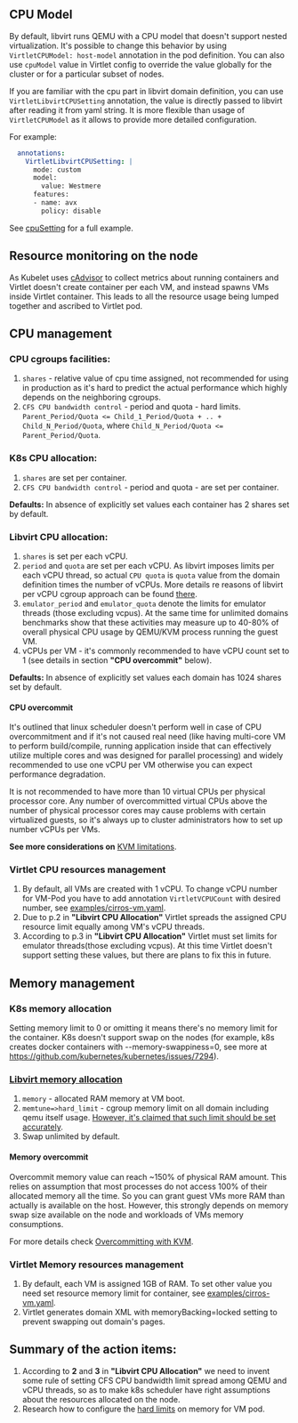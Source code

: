 ## CPU Model
By default, libvirt runs QEMU with a CPU model that doesn't support nested
virtualization.  It's possible to change this behavior by using
`VirtletCPUModel: host-model` annotation in the pod definition.
You can also use `cpuModel` value in Virtlet config to override the value
globally for the cluster or for a particular subset of nodes.

If you are familiar with the cpu part in libvirt domain definition, you can
use `VirtletLibvirtCPUSetting` annotation, the value is directly passed to
libvirt after reading it from yaml string.  It is more flexible than usage of
`VirtletCPUModel` as it allows to provide more detailed configuration.

For example:
```yaml
  annotations:
    VirtletLibvirtCPUSetting: |
      mode: custom
      model:
        value: Westmere
      features:
      - name: avx
        policy: disable
```

See [cpuSetting](https://github.com/Mirantis/virtlet/blob/master/examples/ubuntu-vm-with-libvirt-cpusetting.yaml) for a full example.

## Resource monitoring on the node
As Kubelet uses [cAdvisor](https://github.com/google/cadvisor) to collect
metrics about running containers and Virtlet doesn't create container per each
VM, and instead spawns VMs inside Virtlet container.  This leads to all the
resource usage being lumped together and ascribed to Virtlet pod.

## CPU management
### CPU cgroups facilities:
1. `shares` - relative value of cpu time assigned, not recommended for using
   in production as it's hard to predict the actual performance which highly
   depends on the neighboring cgroups.
1. `CFS CPU bandwidth control` - period and quota - hard limits.
   `Parent_Period/Quota <= Child_1_Period/Quota + .. + Child_N_Period/Quota`,
    where `Child_N_Period/Quota <= Parent_Period/Quota`.

### K8s CPU allocation:
1. `shares` are set per container.
1. `CFS CPU bandwidth control` - period and quota - are set per container.

**Defaults:** In absence of explicitly set values each container has 2 shares
set by default.

### Libvirt CPU allocation:
1. `shares` is set per each vCPU.
1. `period` and `quota` are set per each vCPU.  As libvirt imposes limits per
   each vCPU thread, so actual `CPU quota` is `quota` value from the domain
   definition times the number of vCPUs.  More details re reasons of libvirt
   per vCPU cgroup approach can be found
   [there](https://www.redhat.com/archives/libvir-list/2015-June/msg00923.html).
1. `emulator_period` and `emulator_quota` denote the limits for emulator
   threads (those excluding vcpus).  At the same time for unlimited domains
   benchmarks show that these activities may measure up to 40-80% of overall
   physical CPU usage by QEMU/KVM process running the guest VM.
1. vCPUs per VM - it's commonly recommended to have vCPU count set to
   1 (see details in section **"CPU overcommit"** below).

**Defaults:** In absence of explicitly set values each domain has 1024 shares
set by default.

#### CPU overcommit
It's outlined that linux scheduler doesn't perform well in case of CPU
overcommitment and if it's not caused real need (like having multi-core VM to
perform build/compile, running application inside that can effectively utilize
multiple cores and was designed for parallel processing) and widely
recommended to use one vCPU per VM otherwise you can expect performance
degradation.

It is not recommended to have more than 10 virtual CPUs per physical processor
core. Any number of overcommitted virtual CPUs above the number of physical
processor cores may cause problems with certain virtualized guests, so it's
always up to cluster administrators how to set up number vCPUs per VMs.

**See more considerations on** [KVM limitations](https://docs.fedoraproject.org/en-US/Fedora/13/html/Virtualization_Guide/sect-Virtualization-Virtualization_limitations-KVM_limitations.html).

### Virtlet CPU resources management
1. By default, all VMs are created with 1 vCPU.
   To change vCPU number for VM-Pod you have to add annotation
   `VirtletVCPUCount` with desired number, see [examples/cirros-vm.yaml](https://github.com/Mirantis/virtlet/blob/master/examples/cirros-vm.yaml).
2. Due to p.2 in **"Libvirt CPU Allocation"** Virtlet spreads the assigned CPU
   resource limit equally among VM's vCPU threads.
3. According to p.3 in **"Libvirt CPU Allocation"** Virtlet must set limits
   for emulator threads(those excluding vcpus). At this time Virtlet doesn't
   support setting these values, but there are plans to fix this in future.

## Memory management
### K8s memory allocation
Setting memory limit to 0 or omitting it means there's no memory limit for the
container.  K8s doesn't support swap on the nodes (for example, k8s creates
docker containers with --memory-swappiness=0, see more at https://github.com/kubernetes/kubernetes/issues/7294).

### [Libvirt memory allocation](http://libvirt.org/formatdomain.html#elementsMemoryAllocation)
1. `memory` - allocated RAM memory at VM boot.
1. `memtune=>hard_limit` - cgroup memory limit on all domain including qemu
   itself usage. [However, it's claimed that such limit should be set accurately](http://libvirt.org/formatdomain.html#elementsMemoryTuning).
1. Swap unlimited by default.

#### Memory overcommit
Overcommit memory value can reach ~150% of physical RAM amount.  This relies
on assumption that most processes do not access 100% of their allocated memory
all the time.  So you can grant guest VMs more RAM than actually is available
on the host.  However, this strongly depends on memory swap size available on
the node and workloads of VMs memory consumptions.

For more details check [Overcommitting with KVM](https://access.redhat.com/documentation/en-US/Red_Hat_Enterprise_Linux/6/html/Virtualization_Administration_Guide/chap-Virtualization-Tips_and_tricks-Overcommitting_with_KVM.html).

### Virtlet Memory resources management
1. By default, each VM is assigned 1GB of RAM.  To set other value you need
set resource memory limit for container, see [examples/cirros-vm.yaml](https://github.com/Mirantis/virtlet/blob/master/examples/cirros-vm.yaml).
1. Virtlet generates domain XML with memoryBacking=locked setting to prevent
   swapping out domain's pages.

## Summary of the action items:
1. According to **2** and **3** in **"Libvirt CPU Allocation"** we need
   to invent some rule of setting CFS CPU bandwidth limit spread among QEMU
   and vCPU threads, so as to make k8s scheduler have right assumptions about
   the resources allocated on the node.
1. Research how to configure the
   [hard limits](http://libvirt.org/formatdomain.html#elementsMemoryTuning)
   on memory for VM pod.
